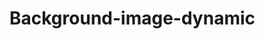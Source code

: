 # Background-image-dynamic

<div style="background-image: url(<?php the_post_thumbnail_url(); ?>);" class="homepage-slider">
